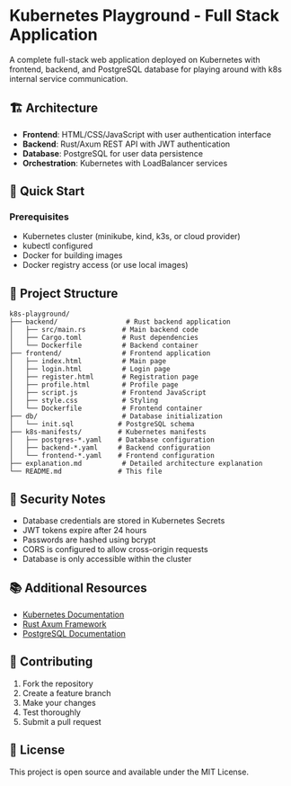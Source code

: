 # Kubernetes Playground - Full Stack Application

A complete full-stack web application deployed on Kubernetes with frontend, backend, and PostgreSQL database for playing around with k8s internal service communication.

## 🏗️ Architecture

- **Frontend**: HTML/CSS/JavaScript with user authentication interface
- **Backend**: Rust/Axum REST API with JWT authentication
- **Database**: PostgreSQL for user data persistence
- **Orchestration**: Kubernetes with LoadBalancer services

## 🚀 Quick Start

### Prerequisites

- Kubernetes cluster (minikube, kind, k3s, or cloud provider)
- kubectl configured
- Docker for building images
- Docker registry access (or use local images)


## 📁 Project Structure

```
k8s-playground/
├── backend/                 # Rust backend application
│   ├── src/main.rs         # Main backend code
│   ├── Cargo.toml          # Rust dependencies
│   └── Dockerfile          # Backend container
├── frontend/               # Frontend application
│   ├── index.html          # Main page
│   ├── login.html          # Login page
│   ├── register.html       # Registration page
│   ├── profile.html        # Profile page
│   ├── script.js           # Frontend JavaScript
│   ├── style.css           # Styling
│   └── Dockerfile          # Frontend container
├── db/                     # Database initialization
│   └── init.sql           # PostgreSQL schema
├── k8s-manifests/         # Kubernetes manifests
│   ├── postgres-*.yaml    # Database configuration
│   ├── backend-*.yaml     # Backend configuration
│   └── frontend-*.yaml    # Frontend configuration
├── explanation.md          # Detailed architecture explanation
└── README.md              # This file
```

## 🔐 Security Notes

- Database credentials are stored in Kubernetes Secrets
- JWT tokens expire after 24 hours
- Passwords are hashed using bcrypt
- CORS is configured to allow cross-origin requests
- Database is only accessible within the cluster

## 📚 Additional Resources

- [Kubernetes Documentation](https://kubernetes.io/docs/)
- [Rust Axum Framework](https://github.com/tokio-rs/axum)
- [PostgreSQL Documentation](https://www.postgresql.org/docs/)

## 🤝 Contributing

1. Fork the repository
2. Create a feature branch
3. Make your changes
4. Test thoroughly
5. Submit a pull request

## 📄 License

This project is open source and available under the MIT License. 